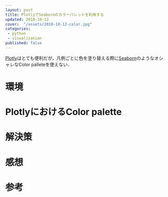 ```yaml
---
layout: post
title: PlotlyでSeabornのカラーパレットを利用する
updated: 2018-10-12
cover:  "/assets/2018-10-12-color.jpg"
categories:
 - python
 - visualization
published: false
---
```


[Plotly]()はとても便利だが，凡例ごとに色を塗り替える際に[Seaborn]()のようなオシャレなColor palleteを使えない．

# 環境

# PlotlyにおけるColor palette

# 解決策

# 感想

# 参考
